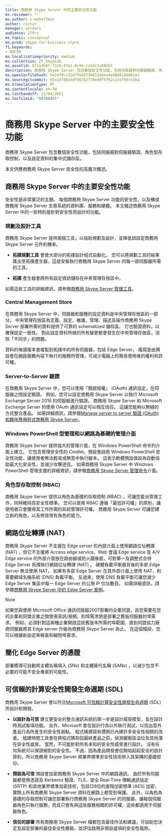 ```yaml
---
title: 商務用 Skype Server 中的主要安全性功能
ms.reviewer: ''
ms.author: v-mahoffman
author: cichur
manager: serdars
audience: ITPro
ms.topic: conceptual
ms.prod: skype-for-business-itpro
f1.keywords:
- NOCSH
ms.localizationpriority: medium
ms.collection: IT_Skype16
ms.assetid: bf2a3b8f-73c6-47e1-8c9e-ca1dc1a502bf
description: 商務用 Skype Server 包含數個安全性功能，包括伺服器對伺服器驗證、角色型存取控制，以及設定資料的集中式儲存區。
ms.openlocfilehash: 5e24f9cc32d7f6d3730813abea4e98d4288861ec
ms.sourcegitcommit: 65a10f80e5dfd67b2778e09f5f92c21ef09ce36a
ms.translationtype: MT
ms.contentlocale: zh-TW
ms.lasthandoff: 11/04/2021
ms.locfileid: "60768491"
---
```

# <a name="key-security-features-in-skype-for-business-server"></a>商務用 Skype Server 中的主要安全性功能
 
商務用 Skype Server 包含數個安全性功能，包括伺服器對伺服器驗證、角色型存取控制，以及設定資料的集中式儲存區。 
  
本文供應商務用 Skype Server 安全性的高層次概述。 
  
## <a name="key-security-features-in-skype-for-business-server"></a>商務用 Skype Server 中的主要安全性功能

安全性是非常廣泛的主題。 每個商務用 Skype Server 功能的安全性，以及構成商務用 Skype Server 生態系統的資料庫、服務和硬體。 本文概述商務用 Skype Server 中的一些特別是針對安全性而設計的功能。
  
### <a name="planning-and-design-tools"></a>規劃及設計工具

商務用 Skype Server 提供兩個工具，以協助規劃及設計，並降低誤設定商務用 Skype Server 元件的機率。 
  
- **拓撲規劃工具** 會使大部分的拓撲設計程式自動化。 您可以將規劃工具的結果匯出至拓撲產生器，這是安裝執行商務用 Skype Server 的每一部伺服器所需的工具。
    
- **拓撲** 產生器會將所有設定資訊儲存在中央管理存放區中。
    
如需這些工具的詳細資訊，請參閱[商務用 Skype Server 管理工具](../../management-tools/management-tools.md)。
  
### <a name="central-management-store"></a>Central Management Store

在商務用 Skype Server 中，伺服器和服務的設定資料是中央管理存放區的一部分。 中央管理存放區為定義、設定、維護、管理、描述及操作商務用 Skype Server 部署所需的資料提供了可靠的 schematized 儲存區。 它也驗證資料，以確保設定一致性。 對此設定資料所做的所有變更都會發生在中央管理存放區，消除「不同步」的問題。 
  
資料的唯讀複本會複製到拓撲中的所有伺服器，包括 Edge Server。 複寫是由預設會在網路服務內容下執行的服務所管理，可減少電腦上的簡易使用者的權利和許可權。 
  
### <a name="server-to-server-authentication"></a>Server-to-Server 驗證

在商務用 Skype Server 中，您可以使用「開啟授權」 (OAuth) 通訊協定，在伺服器之間設定驗證。 例如，您可以設定商務用 Skype Server 以執行 Microsoft Exchange Server 2016 的伺服器進行驗證。 商務用 Skype Server 和 Microsoft Exchange Server 的使用 OAuth 通訊協定可以相互信任。 這讓您能夠以無縫的方式整合產品。 如需詳細資訊，請參閱[Manage server to server 驗證 (OAuth) 和夥伴應用程式商務用 Skype Server](../../manage/authentication/server-to-server-and-partner-applications.md)。
  
### <a name="windows-powershell-based-management-and-web-based-management-interface"></a>Windows PowerShell 型管理和以網路為基礎的管理介面

商務用 Skype Server 提供強大的管理介面，在 Windows PowerShell 命令列介面上建立。 它包含管理安全性的 Cmdlet，預設會啟用 Windows PowerShell 安全性功能，讓使用者無法輕易或無意中執行腳本。 這表示軟體預設值設為自動協助最大化安全性，並減少攻擊途徑。 如需商務用 Skype Server 中 Windows PowerShell 管理支援的詳細資訊，請參閱[商務用 Skype Server 管理命令](../../manage/management-shell.md)介面。 
  
### <a name="role-based-access-control-rbac"></a>角色型存取控制 (RBAC)

商務用 Skype Server 提供以角色為基礎的存取控制 (RBAC) ，可讓您委派管理工作，同時維持高安全性標準。 您可以使用 RBAC 遵循「最低許可權」的原則，讓使用者只會獲得其工作所需的系統管理許可權。 商務用 Skype Server 可讓您建立新的角色，以及修改現有角色的能力。 
  
## <a name="network-address-translation-nat"></a>網路位址轉譯 (NAT) 

商務用 Skype Server 不支援在 Edge server 的內部介面上使用網路位址轉譯 (NAT) ，但它不支援將 Access edge service、Web 會議 Edge service 及 A/V Edge service 的外部介面放在路由器或防火牆後面，可對單一及調整式合併 Edge Server 拓撲執行網路位址轉譯 (NAT) 。 硬體負載平衡器背後的多部 Edge Server 無法使用 NAT。 如果有多部 Edge Server 在其外部介面上使用 NAT，則需要網域名稱系統 (DNS) 負載平衡。 反過來，使用 DNS 負載平衡可讓您減少 Edge Server 集區中每一 Edge Server 的公用 IP 位址數目。 如需詳細資訊，請參閱[商務用 Skype Server 中的 Edge Server 案例](../../plan-your-deployment/edge-server-deployments/scenarios.md)。
  
> [!NOTE]
> 如果您與使用 Microsoft Office 通訊伺服器2007部署的企業同盟，且您需要在您的企業和同盟企業之間使用音訊/視頻，則埠需求將是部署之舊版伺服器的埠需求。 例如，必須針對這兩種企業開啟這些舊版本所需的埠範圍，直到同盟協力廠商伺服器將其 Edge server 升級為商務用 Skype Server 為止。 在這個階段，您可以根據新設定來檢查和縮短埠需求。 
  
## <a name="simplified-certificates-for-edge-servers"></a>簡化 Edge Server 的憑證

部署嚮導可自動將主體名稱填入 (SNs) 和主體替代名稱 (SANs) ，以減少包含不必要的可能不安全專案的可能性。
  
## <a name="trustworthy-computing-security-development-lifecycle-sdl"></a>可信賴的計算安全性開發生命週期 (SDL) 

商務用 Skype Server 會以符合[Microsoft 可信賴計算安全性開發生命週期](/previous-versions/ms995349(v=msdn.10)) (SDL) 所設計和開發。
  
- **以設計為可信** 建立更安全的整合通訊系統的第一步是設計威脅模型，並在設計時測試每項功能。 此外，Microsoft 會在設計行為以外執行測試，以找出意外產品行為所產生的安全性弱點。 程式碼撰寫和慣例已內建許多安全性相關的改進。 組建時間工具會在將程式碼存回最終產品之前，偵測緩衝區溢位及其他潛在安全性威脅。 當然，不可能針對所有未知的安全性威脅進行設計。 沒有任何系統可以保證絕對的安全性。 不過，因為產品開發會從開始起起安全的設計原則，所以商務用 Skype Server 將業界標準安全性技術併入其架構的基礎部分。
    
- **預設為可信** 預設會加密商務用 Skype Server 中的網路通訊。 由於所有伺服器都使用憑證及 Kerberos 驗證、TLS、安全 Real-Time 傳輸通訊協定 (SRTP) 和其他業界標準加密技術，包括128位的進階加密標準 (AES) 加密，實際上所有商務用 Skype Server 資料在網路上都受到保護。 此外，以角色為基礎的存取控制可讓您部署執行商務用 Skype Server 的伺服器，讓每個伺服器角色只執行服務，而且只會有與這些服務相關的許可權，這些都適用于伺服器角色。
    
- **信任的部署** 所有商務用 Skype Server 檔都包含最佳作法和建議，可協助您決定及設定部署的最佳安全性層級，並評估啟用非預設選項的安全性風險。

